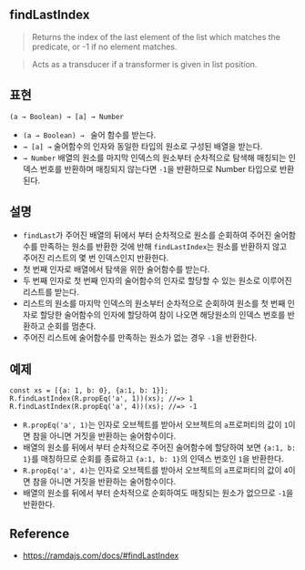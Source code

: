 ## findLastIndex
> Returns the index of the last element of the list which matches the predicate, or -1 if no element matches.

> Acts as a transducer if a transformer is given in list position.

## 표현
```
(a → Boolean) → [a] → Number
```
- `(a → Boolean) → ` 술어 함수를 받는다.
- `→ [a] →` 술어함수의 인자와 동일한 타입의 원소로 구성된 배열을 받는다.
- `→ Number` 배열의 원소를 마지막 인덱스의 원소부터 순차적으로 탐색해 매칭되는 인덱스 번호를 반환하며 매칭되지 않는다면 `-1`을 반환하므로 Number 타입으로 반환된다.

## 설명
- `findLast`가 주어진 배열의 뒤에서 부터 순차적으로 원소를 순회하여 주어진 술어함수를 만족하는 원소를 반환한 것에 반해 `findLastIndex`는 원소를 반환하지 않고 주어진 리스트의 몇 번 인덱스인지 반환한다.
- 첫 번째 인자로 배열에서 탐색을 위한 술어함수를 받는다.
- 두 번째 인자로 첫 번째 인자의 술어함수의 인자로 할당할 수 있는 원소로 이루어진 리스트를 받는다.
- 리스트의 원소를 마지막 인덱스의 원소부터 순차적으로 순회하여 원소를 첫 번째 인자로 할당한 술어함수의 인자에 할당하여 참이 나오면 해당원소의 인덱스 번호를 반환하고 순회를 멈춘다.
- 주어진 리스트에 술어함수를 만족하는 원소가 없는 경우 `-1`을 반환한다.

## 예제
```
const xs = [{a: 1, b: 0}, {a:1, b: 1}];
R.findLastIndex(R.propEq('a', 1))(xs); //=> 1
R.findLastIndex(R.propEq('a', 4))(xs); //=> -1
```
- `R.propEq('a', 1)`는 인자로 오브젝트를 받아서 오브젝트의 `a`프로퍼티의 값이 `1`이면 참을 아니면 거짓을 반환하는 술어함수이다.
- 배열의 원소를 뒤에서 부터 순차적으로 주어진 술어함수에 할당하여 보면 `{a:1, b: 1}`를 매칭하므로 순회를 종료하고 `{a:1, b: 1}`의 인덱스 번호인 `1`을 반환한다.
- `R.propEq('a', 4)`는 인자로 오브젝트를 받아서 오브젝트의 `a`프로퍼티의 값이 `4`이면 참을 아니면 거짓을 반환하는 술어함수이다.
- 배열의 원소를 뒤에서 부터 순차적으로 순회하여도 매칭되는 원소가 없으므로 `-1`을 반환한다.

## Reference
- https://ramdajs.com/docs/#findLastIndex

